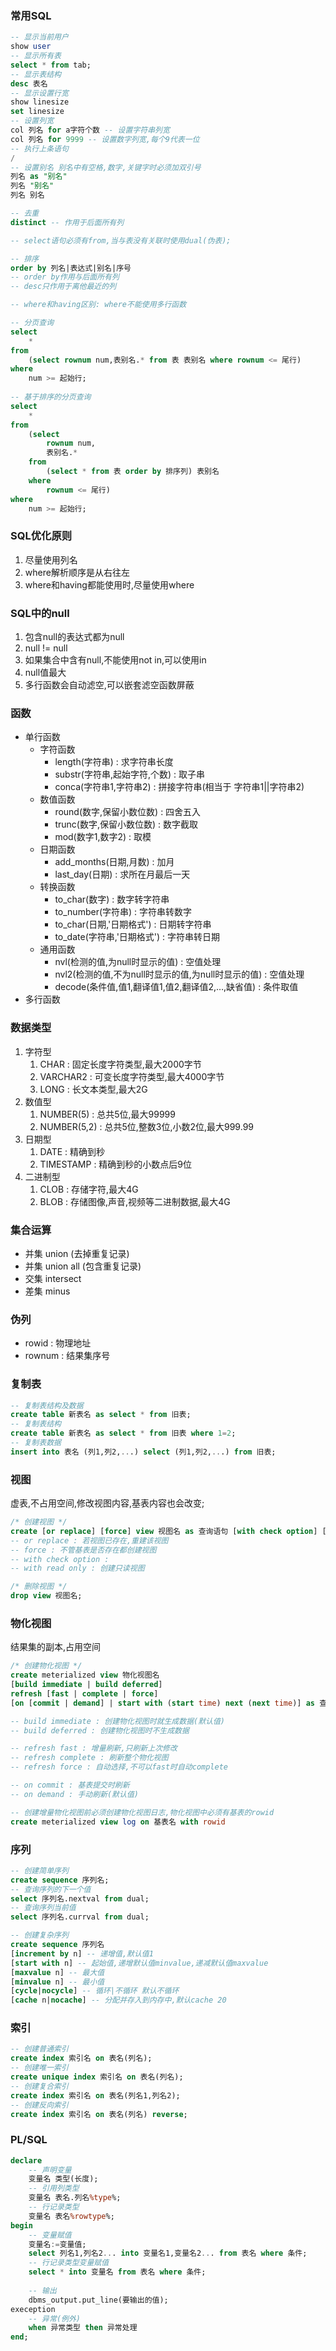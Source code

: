 ### 常用SQL


```sql
-- 显示当前用户
show user
-- 显示所有表
select * from tab;
-- 显示表结构
desc 表名
-- 显示设置行宽
show linesize
set linesize
-- 设置列宽
col 列名 for a字符个数 -- 设置字符串列宽
col 列名 for 9999 -- 设置数字列宽,每个9代表一位
-- 执行上条语句
/
-- 设置别名 别名中有空格,数字,关键字时必须加双引号
列名 as "别名"
列名 "别名"
列名 别名

-- 去重
distinct -- 作用于后面所有列

-- select语句必须有from,当与表没有关联时使用dual(伪表);

-- 排序
order by 列名|表达式|别名|序号
-- order by作用与后面所有列
-- desc只作用于离他最近的列

-- where和having区别: where不能使用多行函数

-- 分页查询
select
	*
from
	(select rownum num,表别名.* from 表 表别名 where rownum <= 尾行)
where
	num >= 起始行;
	
-- 基于排序的分页查询
select
	*
from
	(select
    	rownum num,
    	表别名.*
    from
    	(select * from 表 order by 排序列) 表别名
    where
    	rownum <= 尾行)
where
	num >= 起始行;
```

### SQL优化原则

1. 尽量使用列名
2. where解析顺序是从右往左
3. where和having都能使用时,尽量使用where

### SQL中的null

1. 包含null的表达式都为null
2. null != null
3. 如果集合中含有null,不能使用not in,可以使用in
4. null值最大
5. 多行函数会自动滤空,可以嵌套滤空函数屏蔽

### 函数

+ 单行函数
  + 字符函数
    + length(字符串) : 求字符串长度
    + substr(字符串,起始字符,个数) : 取子串
    + conca(字符串1,字符串2) : 拼接字符串(相当于 字符串1||字符串2)
  + 数值函数
    + round(数字,保留小数位数) : 四舍五入
    + trunc(数字,保留小数位数) : 数字截取
    + mod(数字1,数字2) : 取模
  + 日期函数
    + add_months(日期,月数) : 加月
    + last_day(日期) : 求所在月最后一天
  + 转换函数
    + to_char(数字) : 数字转字符串
    + to_number(字符串) : 字符串转数字
    + to_char(日期,'日期格式') : 日期转字符串
    + to_date(字符串,'日期格式') : 字符串转日期
  + 通用函数
    + nvl(检测的值,为null时显示的值) : 空值处理
    + nvl2(检测的值,不为null时显示的值,为null时显示的值) : 空值处理
    + decode(条件值,值1,翻译值1,值2,翻译值2,…,缺省值) : 条件取值
+ 多行函数

### 数据类型

1. 字符型
   1. CHAR : 固定长度字符类型,最大2000字节
   2. VARCHAR2 : 可变长度字符类型,最大4000字节
   3. LONG : 长文本类型,最大2G
2. 数值型
   1. NUMBER(5) : 总共5位,最大99999
   2. NUMBER(5,2) : 总共5位,整数3位,小数2位,最大999.99
3. 日期型
   1. DATE : 精确到秒
   2. TIMESTAMP : 精确到秒的小数点后9位
4. 二进制型
   1. CLOB : 存储字符,最大4G
   2. BLOB : 存储图像,声音,视频等二进制数据,最大4G



### 集合运算

+ 并集 union (去掉重复记录)
+ 并集 union all (包含重复记录)
+ 交集 intersect
+ 差集 minus

### 伪列

+ rowid : 物理地址
+ rownum : 结果集序号

### 复制表

```sql
-- 复制表结构及数据
create table 新表名 as select * from 旧表;
-- 复制表结构
create table 新表名 as select * from 旧表 where 1=2;
-- 复制表数据
insert into 表名 (列1,列2,...) select (列1,列2,...) from 旧表;
```

### 视图

虚表,不占用空间,修改视图内容,基表内容也会改变;

```sql
/* 创建视图 */
create [or replace] [force] view 视图名 as 查询语句 [with check option] [with read only];
-- or replace : 若视图已存在,重建该视图
-- force : 不管基表是否存在都创建视图
-- with check option : 
-- with read only : 创建只读视图

/* 删除视图 */
drop view 视图名;
```

### 物化视图

结果集的副本,占用空间

```sql
/* 创建物化视图 */
create meterialized view 物化视图名
[build immediate | build deferred]
refresh [fast | complete | force]
[on [commit | demand] | start with (start time) next (next time)] as 查询语句;

-- build immediate : 创建物化视图时就生成数据(默认值)
-- build deferred : 创建物化视图时不生成数据

-- refresh fast : 增量刷新,只刷新上次修改
-- refresh complete : 刷新整个物化视图
-- refresh force : 自动选择,不可以fast时自动complete

-- on commit : 基表提交时刷新
-- on demand : 手动刷新(默认值)

-- 创建增量物化视图前必须创建物化视图日志,物化视图中必须有基表的rowid
create meterialized view log on 基表名 with rowid
```

### 序列

```sql
-- 创建简单序列
create sequence 序列名;
-- 查询序列的下一个值
select 序列名.nextval from dual;
-- 查询序列当前值
select 序列名.currval from dual;

-- 创建复杂序列
create sequence 序列名
[increment by n] -- 递增值,默认值1
[start with n] -- 起始值,递增默认值minvalue,递减默认值maxvalue
[maxvalue n] -- 最大值
[minvalue n] -- 最小值
[cycle|nocycle] -- 循环|不循环 默认不循环
[cache n|nocache] -- 分配并存入到内存中,默认cache 20
```

### 索引

```sql
-- 创建普通索引
create index 索引名 on 表名(列名);
-- 创建唯一索引
create unique index 索引名 on 表名(列名);
-- 创建复合索引
create index 索引名 on 表名(列名1,列名2);
-- 创建反向索引
create index 索引名 on 表名(列名) reverse;
```

### PL/SQL

```sql
declare
	-- 声明变量
	变量名 类型(长度);
	-- 引用列类型
	变量名 表名.列名%type%;
	-- 行记录类型
	变量名 表名%rowtype%;
begin
	-- 变量赋值
	变量名:=变量值;
	select 列名1,列名2... into 变量名1,变量名2... from 表名 where 条件;
	-- 行记录类型变量赋值
	select * into 变量名 from 表名 where 条件;
	
	-- 输出
	dbms_output.put_line(要输出的值);
exeception
	-- 异常(例外)
	when 异常类型 then 异常处理
end;
```

